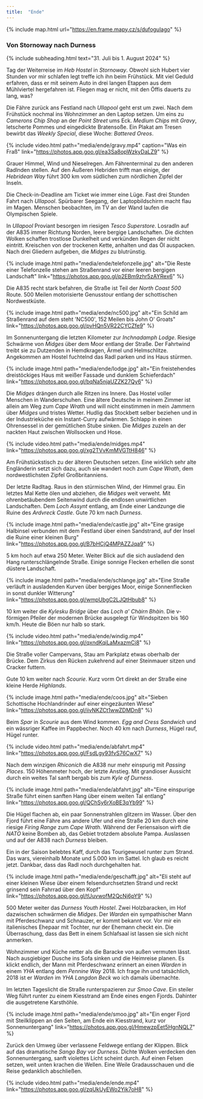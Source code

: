 ```yaml
---
title:  "Ende"
---
```


{% include map.html url="https://en.frame.mapy.cz/s/dufogulago" %}

### Von Stornoway nach Durness

{% include subheading.html text="31. Juli bis 1. August 2024" %} 

Tag der Weiterreise im *Heb Hostel* in *Stornoway*.
Obwohl sich Hubert vier Stunden vor mir schlafen legt treffe ich ihn beim Frühstück.
Mit viel Geduld erfahren, dass er mit seinem Auto in drei langen Etappen aus dem Mühlviertel hergefahren ist.
Fliegen mag er nicht, mit den Öffis dauerts zu lang, was?

Die Fähre zurück ans Festland nach *Ullapool* geht erst um zwei.
Nach dem Frühstück nochmal ins Wohnzimmer an den Laptop setzen.
Um eins zu *Camerons Chip Shop* an der *Point Street* ums Eck.
*Medium Chips* mit *Gravy*, letscherte Pommes und eingedickte Bratensoße.
Ein Plakat am Tresen bewirbt das *Weekly Special*, diese Woche: *Battered Oreos*.

{% include video.html path="media/ende/gravy.mp4" caption="Was ein Fraß" link="https://photos.app.goo.gl/ea3Sa8opWzkyDaLZ9" %}

Grauer Himmel, Wind und Nieselregen.
Am Fährenterminal zu den anderen Radlnden stellen.
Auf den Äußeren Hebriden trifft man einige, der *Hebridean Way* führt 300 km vom südlichen zum nördlichen Zipfel der Inseln.

Die Check-in-Deadline am Ticket wie immer eine Lüge.
Fast drei Stunden Fahrt nach *Ullapool*.
Spürbarer Seegang, der Laptopbildschirm macht flau im Magen.
Menschen beobachten, im TV an der Wand laufen die Olympischen Spiele.

In *Ullapool* Proviant besorgen im riesigen *Tesco Superstore*.
Losradln auf der A835 immer Richtung Norden, leere bergige Landschaften.
Die dichten Wolken schaffen trostlose Dunkelheit und verkünden Regen der nicht eintritt.
Kreischen von der trockenen Kette, anhalten und das Öl auspacken.
Nach drei Gliedern aufgeben, die *Midges* zu blutrünstig.

{% include image.html path="media/ende/telefonzelle.jpg" alt="Die Reste einer Telefonzelle stehen am Straßenrand vor einer leeren bergigen Landschaft" link="https://photos.app.goo.gl/p2EBm9zhr5zAYRex6" %}

Die A835 recht stark befahren, die Straße ist Teil der *North Coast 500* Route.
500 Meilen motorisierte Genusstour entlang der schottischen Nordwestküste.

{% include image.html path="media/ende/nc500.jpg" alt="Ein Schild am Straßenrand auf dem steht 'NC500', 152 Meilen bis John O' Groats" link="https://photos.app.goo.gl/pvHQn5VR22CYCZfe9" %}

Im Sonnenuntergang die letzten Kilometer zur *Inchnadamph Lodge*.
Riesige Schwärme von *Midges* über dem Moor entlang der Straße.
Der Fahrtwind treibt sie zu Dutzenden in Hemdkragen, Ärmel und Helmschlitze.
Angekommen am Hostel fuchtelnd das Radl parken und ins Haus stürmen.

{% include image.html path="media/ende/lodge.jpg" alt="Ein freistehendes dreistöckiges Haus mit weißer Fassade und dunklem Schieferdach" link="https://photos.app.goo.gl/bqNa5njaUZZK27Qy6" %}

Die *Midges* drängen durch alle Ritzen ins Innere.
Das Hostel voller Menschen in Wanderschuhen.
Eine ältere Deutsche in meinem Zimmer ist allein am Weg zum *Cape Wrath* und will nicht einstimmen in mein Jammern über *Midges* und tristes Wetter.
Hudlig das Stockbett selber beziehen und in der Industrieküche ein Instant-Curry aufwärmen.
Schlapp in einen Ohrensessel in der gemütlichen Stube sinken.
Die *Midges* zuzeln an der nackten Haut zwischen Wollsocken und Hose.

{% include video.html path="media/ende/midges.mp4" link="https://photos.app.goo.gl/xg2TVvKmMVGTtH846" %}

Am Frühstückstisch zu der älteren Deutschen setzen.
Eine wirklich sehr alte Engländerin setzt sich dazu, auch sie wandert noch zum *Cape Wrath*, dem nordwestlichsten Zipfel Großbritanniens.

Der letzte Radltag.
Raus in den stürmischen Wind, der Himmel grau.
Ein letztes Mal Kette ölen und abziehen, die *Midges* weit verweht.
Mit ohrenbetäubendem Seitenwind durch die endlosen unwirtlichen Landschaften.
Dem *Loch Assynt* entlang, am Ende einer Landzunge die Ruine des *Ardvreck Castle*.
Gute 70 km nach *Durness*.

{% include image.html path="media/ende/castle.jpg" alt="Eine grasige Halbinsel verbunden mit dem Festland über einen Sandstrand, auf der Insel die Ruine einer kleinen Burg" link="https://photos.app.goo.gl/B7bHCjQ4MPAZZJqa9" %}

5 km hoch auf etwa 250 Meter.
Weiter Blick auf die sich ausladend den Hang runterschlängelnde Straße.
Einige sonnige Flecken erhellen die sonst düstere Landschaft.

{% include image.html path="media/ende/schlange.jpg" alt="Eine Straße verläuft in ausladenden Kurven über bergiges Moor, einige Sonnenflecken in sonst dunkler Witterung" link="https://photos.app.goo.gl/wmpUbgC2LJQtHbub8" %}

10 km weiter die *Kylesku Bridge* über das *Loch a' Chàirn Bhàin*.
Die v-förmigen Pfeiler der modernen Brücke ausgelegt für Windspitzen bis 160 km/h.
Heute die Böen nur halb so stark.

{% include video.html path="media/ende/windig.mp4" link="https://photos.app.goo.gl/qxndKqiLaMxazmCi8" %}

Die Straße voller Campervans, Stau am Parkplatz etwas oberhalb der Brücke.
Dem Zirkus den Rücken zukehrend auf einer Steinmauer sitzen und Cracker futtern.

Gute 10 km weiter nach *Scourie*.
Kurz vorm Ort direkt an der Straße eine kleine Herde *Highlands*.

{% include image.html path="media/ende/coos.jpg" alt="Sieben Schottische Hochlandrinder auf einer eingezäunten Wiese" link="https://photos.app.goo.gl/iivNKZCt1wwZDMDn8" %}

Beim *Spar* in *Scourie* aus dem Wind kommen.
*Egg and Cress Sandwich* und ein wässriger Kaffee im Pappbecher.
Noch 40 km nach *Durness*, Hügel rauf, Hügel runter.

{% include video.html path="media/ende/abfahrt.mp4" link="https://photos.app.goo.gl/FsdLgy93fvS76CwX7" %}

Nach dem winzigen *Rhiconich* die A838 nur mehr einspurig mit *Passing Places*.
150 Höhenmeter hoch, der letzte Anstieg.
Mit grandioser Aussicht durch ein weites Tal sanft bergab bis zum *Kyle of Durness*.

{% include image.html path="media/ende/abfahrt.jpg" alt="Eine einspurige Straße führt einen sanften Hang über einem weiten Tal entlang" link="https://photos.app.goo.gl/QChSy6rXoBE3qYb99" %}

Die Hügel flachen ab, ein paar Sonnenstrahlen glitzern im Wasser.
Über den Fjord führt eine Fähre ans andere Ufer und eine Straße 20 km durch eine riesige *Firing Range* zum *Cape Wrath*.
Während der Feriensaison wirft die *NATO* keine Bomben ab, das Gebiet trotzdem absolute Pampa.
Auslassen und auf der A838 nach *Durness* bleiben.

Ein in der Saison belebtes Kaff, durch das Tourigewusel runter zum Strand.
Das wars, viereinhalb Monate und 5.000 km im Sattel.
Ich glaub es reicht jetzt.
Dankbar, dass das Radl noch durchgehalten hat.

{% include image.html path="media/ende/geschafft.jpg" alt="Eli steht auf einer kleinen Wiese über einem felsendurchsetzten Strand und reckt grinsend sein Fahrrad über den Kopf" link="https://photos.app.goo.gl/tUuvwofM2QcNj6pY9" %}

500 Meter weiter das *Durness Youth Hostel*.
Zwei Holzbaracken, im Hof dazwischen schwärmen die *Midges*.
Der *Warden* ein sympathischer Mann mit Pferdeschwanz und Schnauzer, er kommt bekannt vor.
Vor mir ein italienisches Ehepaar mit Tochter, nur der Ehemann checkt ein.
Die Überraschung, dass das Bett in einem Schlafsaal ist lassen sie sich nicht anmerken.

Wohnzimmer und Küche netter als die Baracke von außen vermuten lässt.
Nach ausgiebiger Dusche ins Sofa sinken und die Heimreise planen.
Es klickt endlich, der Mann mit Pferdeschwanz erinnert an einen *Warden* in einem *YHA* entlang dem *Pennine Way* 2018.
Ich frage ihn und tatsächlich, 2018 ist er *Warden* im *YHA Langdon Beck* wo ich damals übernachte.

Im letzten Tageslicht die Straße runterspazieren zur *Smoo Cave*.
Ein steiler Weg führt runter zu einem Kiesstrand am Ende eines engen Fjords.
Dahinter die ausgetretene Karsthöhle.

{% include image.html path="media/ende/smoo.jpg" alt="Ein enger Fjord mit Steilklippen an den Seiten, am Ende ein Kiesstrand, kurz vor Sonnenuntergang" link="https://photos.app.goo.gl/HmewzpEet5HgnNQL7" %}

Zurück den Umweg über verlassene Feldwege entlang der Klippen.
Blick auf das dramatische *Sango Bay* vor *Durness*.
Dichte Wolken verdecken den Sonnenuntergang, sanft violettes Licht scheint durch.
Auf einen Felsen setzen, weit unten krachen die Wellen.
Eine Weile Gradausschauen und die Reise gedanklich abschließen.

{% include video.html path="media/ende/ende.mp4" link="https://photos.app.goo.gl/zqUkUyEWo2Yik7oH8" %}
